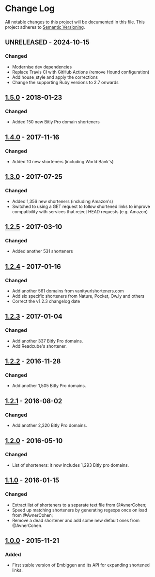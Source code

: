 # Change Log
All notable changes to this project will be documented in this file. This
project adheres to [Semantic Versioning](http://semver.org/).

## UNRELEASED - 2024-10-15
### Changed
- Modernise dev dependencies
- Replace Travis CI with GitHub Actions (remove Hound configuration)
- Add house_style and apply the corrections
- Change the supporting Ruby versions to 2.7 onwards

## [1.5.0] - 2018-01-23
### Changed
- Added 150 new Bitly Pro domain shorteners

## [1.4.0] - 2017-11-16
### Changed
- Added 10 new shorteners (including World Bank's)

## [1.3.0] - 2017-07-25
### Changed
- Added 1,356 new shorteners (including Amazon's)
- Switched to using a GET request to follow shortened links to improve
  compatibility with services that reject HEAD requests (e.g. Amazon)

## [1.2.5] - 2017-03-10
### Changed
- Added another 531 shorteners

## [1.2.4] - 2017-01-16
### Changed
- Add another 561 domains from vanityurlshorteners.com
- Add six specific shorteners from Nature, Pocket, Ow.ly and others
- Correct the v1.2.3 changelog date

## [1.2.3] - 2017-01-04
### Changed
- Add another 337 Bitly Pro domains.
- Add Readcube's shortener.

## [1.2.2] - 2016-11-28
### Changed
- Add another 1,505 Bitly Pro domains.

## [1.2.1] - 2016-08-02
### Changed
- Add another 2,320 Bitly Pro domains.

## [1.2.0] - 2016-05-10
### Changed
- List of shorteners: it now includes 1,293 Bitly pro domains.

## [1.1.0] - 2016-01-15
### Changed
- Extract list of shorteners to a separate text file from @AvnerCohen;
- Speed up matching shorteners by generating regexps once on load from
  @AvnerCohen;
- Remove a dead shortener and add some new default ones from @AvnerCohen.

## [1.0.0] - 2015-11-21
### Added
- First stable version of Embiggen and its API for expanding shortened links.

[1.5.0]: https://github.com/altmetric/embiggen/releases/tag/v1.5.0
[1.4.0]: https://github.com/altmetric/embiggen/releases/tag/v1.4.0
[1.3.0]: https://github.com/altmetric/embiggen/releases/tag/v1.3.0
[1.2.5]: https://github.com/altmetric/embiggen/releases/tag/v1.2.5
[1.2.4]: https://github.com/altmetric/embiggen/releases/tag/v1.2.4
[1.2.3]: https://github.com/altmetric/embiggen/releases/tag/v1.2.3
[1.2.2]: https://github.com/altmetric/embiggen/releases/tag/v1.2.2
[1.2.1]: https://github.com/altmetric/embiggen/releases/tag/v1.2.1
[1.2.0]: https://github.com/altmetric/embiggen/releases/tag/v1.2.0
[1.1.0]: https://github.com/altmetric/embiggen/releases/tag/v1.1.0
[1.0.0]: https://github.com/altmetric/embiggen/releases/tag/v1.0.0
